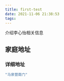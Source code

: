 ```yaml
---
title: first-test
date: 2021-11-06 21:38:53
tags:
---
```

介绍李心怡相关信息   

## 家庭地址

### 详细地址
``` bash
"马泉营南门"
```
